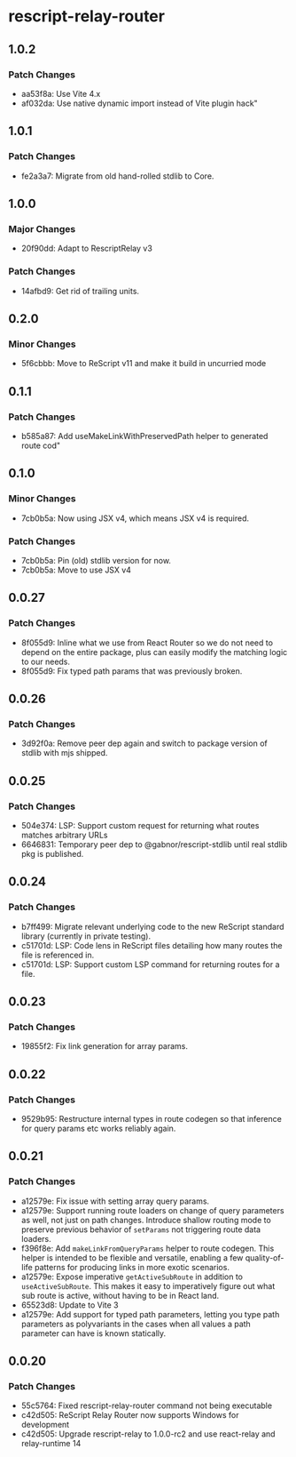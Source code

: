 # rescript-relay-router

## 1.0.2

### Patch Changes

- aa53f8a: Use Vite 4.x
- af032da: Use native dynamic import instead of Vite plugin hack"

## 1.0.1

### Patch Changes

- fe2a3a7: Migrate from old hand-rolled stdlib to Core.

## 1.0.0

### Major Changes

- 20f90dd: Adapt to RescriptRelay v3

### Patch Changes

- 14afbd9: Get rid of trailing units.

## 0.2.0

### Minor Changes

- 5f6cbbb: Move to ReScript v11 and make it build in uncurried mode

## 0.1.1

### Patch Changes

- b585a87: Add useMakeLinkWithPreservedPath helper to generated route cod"

## 0.1.0

### Minor Changes

- 7cb0b5a: Now using JSX v4, which means JSX v4 is required.

### Patch Changes

- 7cb0b5a: Pin (old) stdlib version for now.
- 7cb0b5a: Move to use JSX v4

## 0.0.27

### Patch Changes

- 8f055d9: Inline what we use from React Router so we do not need to depend on the entire package, plus can easily modify the matching logic to our needs.
- 8f055d9: Fix typed path params that was previously broken.

## 0.0.26

### Patch Changes

- 3d92f0a: Remove peer dep again and switch to package version of stdlib with mjs shipped.

## 0.0.25

### Patch Changes

- 504e374: LSP: Support custom request for returning what routes matches arbitrary URLs
- 6646831: Temporary peer dep to @gabnor/rescript-stdlib until real stdlib pkg is published.

## 0.0.24

### Patch Changes

- b7ff499: Migrate relevant underlying code to the new ReScript standard library (currently in private testing).
- c51701d: LSP: Code lens in ReScript files detailing how many routes the file is referenced in.
- c51701d: LSP: Support custom LSP command for returning routes for a file.

## 0.0.23

### Patch Changes

- 19855f2: Fix link generation for array params.

## 0.0.22

### Patch Changes

- 9529b95: Restructure internal types in route codegen so that inference for query params etc works reliably again.

## 0.0.21

### Patch Changes

- a12579e: Fix issue with setting array query params.
- a12579e: Support running route loaders on change of query parameters as well, not just on path changes. Introduce shallow routing mode to preserve previous behavior of `setParams` not triggering route data loaders.
- f396f8e: Add `makeLinkFromQueryParams` helper to route codegen. This helper is intended to be flexible and versatile, enabling a few quality-of-life patterns for producing links in more exotic scenarios.
- a12579e: Expose imperative `getActiveSubRoute` in addition to `useActiveSubRoute`. This makes it easy to imperatively figure out what sub route is active, without having to be in React land.
- 65523d8: Update to Vite 3
- a12579e: Add support for typed path parameters, letting you type path parameters as polyvariants in the cases when all values a path parameter can have is known statically.

## 0.0.20

### Patch Changes

- 55c5764: Fixed rescript-relay-router command not being executable
- c42d505: ReScript Relay Router now supports Windows for development
- c42d505: Upgrade rescript-relay to 1.0.0-rc2 and use react-relay and relay-runtime 14
